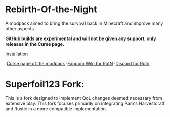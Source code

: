 # Rebirth-Of-the-Night
A modpack aimed to bring the survival back in Minecraft and improve many other aspects.

**GitHub builds are experimental and will not be given any support, only releases in the Curse page.**

[Installation](https://rebirth-of-the-night-mod-pack.fandom.com/wiki/Installation#GitHub_.28default_MC_launcher.29)

·[Curse page of the modpack](https://www.curseforge.com/minecraft/modpacks/rebirth-of-the-night) 
·[Fandom Wiki for RotN](https://rebirth-of-the-night-mod-pack.fandom.com/wiki/Rebirth_of_the_Night_Mod_Pack_Wiki) 
·[Discord for Rotn](https://discord.gg/VDvJdjR)


# Superfoil123 Fork:
This is a fork designed to implement QoL changes deemed necessary from extensive play. This fork focuses primarily on integrating Pam's Harvestcratf and Rustic in a more compatible implementation. 
